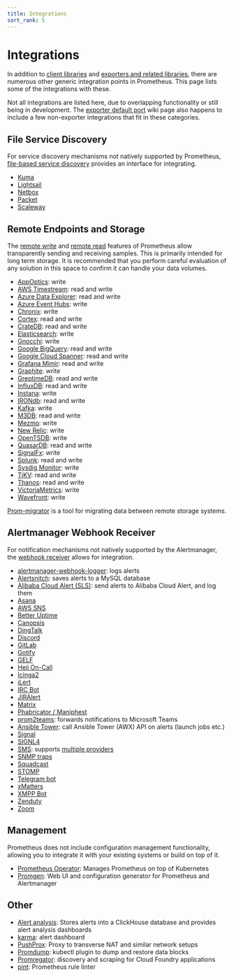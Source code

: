 ```yaml
---
title: Integrations
sort_rank: 5
---
```


# Integrations

In addition to [client libraries](/docs/instrumenting/clientlibs/) and
[exporters and related libraries](/docs/instrumenting/exporters/), there are
numerous other generic integration points in Prometheus. This page lists some
of the integrations with these.


Not all integrations are listed here, due to overlapping functionality or still
being in development. The [exporter default
port](https://github.com/prometheus/prometheus/wiki/Default-port-allocations)
wiki page also happens to include a few non-exporter integrations that fit in
these categories.

## File Service Discovery

For service discovery mechanisms not natively supported by Prometheus,
[file-based service discovery](/docs/operating/configuration/#%3Cfile_sd_config%3E) provides an interface for integrating.

 * [Kuma](https://github.com/kumahq/kuma/tree/master/app/kuma-prometheus-sd)
 * [Lightsail](https://github.com/n888/prometheus-lightsail-sd)
 * [Netbox](https://github.com/FlxPeters/netbox-prometheus-sd)
 * [Packet](https://github.com/packethost/prometheus-packet-sd)
 * [Scaleway](https://github.com/scaleway/prometheus-scw-sd)

## Remote Endpoints and Storage

The [remote write](/docs/operating/configuration/#remote_write) and [remote read](/docs/operating/configuration/#remote_read)
features of Prometheus allow transparently sending and receiving samples. This
is primarily intended for long term storage. It is recommended that you perform
careful evaluation of any solution in this space to confirm it can handle your
data volumes.

  * [AppOptics](https://github.com/solarwinds/prometheus2appoptics): write
  * [AWS Timestream](https://github.com/dpattmann/prometheus-timestream-adapter): read and write
  * [Azure Data Explorer](https://github.com/cosh/PrometheusToAdx): read and write
  * [Azure Event Hubs](https://github.com/bryanklewis/prometheus-eventhubs-adapter): write
  * [Chronix](https://github.com/ChronixDB/chronix.ingester): write
  * [Cortex](https://github.com/cortexproject/cortex): read and write
  * [CrateDB](https://github.com/crate/crate_adapter): read and write
  * [Elasticsearch](https://www.elastic.co/guide/en/beats/metricbeat/master/metricbeat-metricset-prometheus-remote_write.html): write
  * [Gnocchi](https://gnocchi.osci.io/prometheus.html): write
  * [Google BigQuery](https://github.com/KohlsTechnology/prometheus_bigquery_remote_storage_adapter): read and write
  * [Google Cloud Spanner](https://github.com/google/truestreet): read and write
  * [Grafana Mimir](https://github.com/grafana/mimir): read and write
  * [Graphite](https://github.com/prometheus/prometheus/tree/main/documentation/examples/remote_storage/remote_storage_adapter): write
  * [GreptimeDB](https://github.com/GreptimeTeam/greptimedb): read and write
  * [InfluxDB](https://docs.influxdata.com/influxdb/v1.8/supported_protocols/prometheus): read and write
  * [Instana](https://www.instana.com/docs/ecosystem/prometheus/#remote-write): write
  * [IRONdb](https://github.com/circonus-labs/irondb-prometheus-adapter): read and write
  * [Kafka](https://github.com/Telefonica/prometheus-kafka-adapter): write
  * [M3DB](https://m3db.io/docs/integrations/prometheus/): read and write
  * [Mezmo](https://docs.mezmo.com/telemetry-pipelines/prometheus-remote-write-pipeline-source): write
  * [New Relic](https://docs.newrelic.com/docs/set-or-remove-your-prometheus-remote-write-integration): write
  * [OpenTSDB](https://github.com/prometheus/prometheus/tree/main/documentation/examples/remote_storage/remote_storage_adapter): write
  * [QuasarDB](https://doc.quasardb.net/master/user-guide/integration/prometheus.html): read and write
  * [SignalFx](https://github.com/signalfx/metricproxy#prometheus): write
  * [Splunk](https://github.com/kebe7jun/ropee): read and write
  * [Sysdig Monitor](https://docs.sysdig.com/en/docs/installation/prometheus-remote-write/): write
  * [TiKV](https://github.com/bragfoo/TiPrometheus): read and write
  * [Thanos](https://github.com/thanos-io/thanos): read and write
  * [VictoriaMetrics](https://github.com/VictoriaMetrics/VictoriaMetrics): write
  * [Wavefront](https://github.com/wavefrontHQ/prometheus-storage-adapter): write

[Prom-migrator](https://github.com/timescale/promscale/tree/master/migration-tool/cmd/prom-migrator) is a tool for migrating data between remote storage systems.

## Alertmanager Webhook Receiver

For notification mechanisms not natively supported by the Alertmanager, the
[webhook receiver](/docs/alerting/configuration/#webhook_config) allows for integration.

  * [alertmanager-webhook-logger](https://github.com/tomtom-international/alertmanager-webhook-logger): logs alerts
  * [Alertsnitch](https://gitlab.com/yakshaving.art/alertsnitch): saves alerts to a MySQL database
  * [Alibaba Cloud Alert (SLS)](https://www.alibabacloud.com/help/doc-detail/212867.htm): send alerts to Alibaba Cloud Alert, and log them
  * [Asana](https://gitlab.com/lupudu/alertmanager-asana-bridge)
  * [AWS SNS](https://github.com/DataReply/alertmanager-sns-forwarder)
  * [Better Uptime](https://docs.betteruptime.com/integrations/prometheus)
  * [Canopsis](https://git.canopsis.net/canopsis-connectors/connector-prometheus2canopsis)
  * [DingTalk](https://github.com/timonwong/prometheus-webhook-dingtalk)
  * [Discord](https://github.com/benjojo/alertmanager-discord)
  * [GitLab](https://docs.gitlab.com/ee/operations/metrics/alerts.html#external-prometheus-instances)
  * [Gotify](https://github.com/DRuggeri/alertmanager_gotify_bridge)
  * [GELF](https://github.com/b-com-software-basis/alertmanager2gelf)
  * [Heii On-Call](https://heiioncall.com/guides/prometheus-integration)
  * [Icinga2](https://github.com/vshn/signalilo)
  * [iLert](https://docs.ilert.com/integrations/prometheus)
  * [IRC Bot](https://github.com/multimfi/bot)
  * [JIRAlert](https://github.com/free/jiralert)
  * [Matrix](https://github.com/matrix-org/go-neb)
  * [Phabricator / Maniphest](https://github.com/knyar/phalerts)
  * [prom2teams](https://github.com/idealista/prom2teams): forwards notifications to Microsoft Teams
  * [Ansible Tower](https://github.com/pja237/prom2tower): call Ansible Tower (AWX) API on alerts (launch jobs etc.)
  * [Signal](https://github.com/dgl/alertmanager-webhook-signald)
  * [SIGNL4](https://www.signl4.com/blog/portfolio_item/prometheus-alertmanager-mobile-alert-notification-duty-schedule-escalation)
  * [SMS](https://github.com/messagebird/sachet): supports [multiple providers](https://github.com/messagebird/sachet/blob/master/examples/config.yaml)
  * [SNMP traps](https://github.com/maxwo/snmp_notifier)
  * [Squadcast](https://support.squadcast.com/docs/prometheus)
  * [STOMP](https://github.com/thewillyhuman/alertmanager-stomp-forwarder)
  * [Telegram bot](https://github.com/inCaller/prometheus_bot)
  * [xMatters](https://github.com/xmatters/xm-labs-prometheus)
  * [XMPP Bot](https://github.com/jelmer/prometheus-xmpp-alerts)
  * [Zenduty](https://docs.zenduty.com/docs/prometheus/)
  * [Zoom](https://github.com/Code2Life/nodess-apps/tree/master/src/zoom-alert-2.0)

## Management

Prometheus does not include configuration management functionality, allowing
you to integrate it with your existing systems or build on top of it.

  * [Prometheus Operator](https://github.com/coreos/prometheus-operator): Manages Prometheus on top of Kubernetes
  * [Promgen](https://github.com/line/promgen): Web UI and configuration generator for Prometheus and Alertmanager

## Other

  * [Alert analysis](https://github.com/m0nikasingh/am2ch): Stores alerts into a ClickHouse database and provides alert analysis dashboards
  * [karma](https://github.com/prymitive/karma): alert dashboard
  * [PushProx](https://github.com/RobustPerception/PushProx): Proxy to transverse NAT and similar network setups
  * [Promdump](https://github.com/ihcsim/promdump): kubectl plugin to dump and restore data blocks
  * [Promregator](https://github.com/promregator/promregator): discovery and scraping for Cloud Foundry applications
  * [pint](https://github.com/cloudflare/pint): Prometheus rule linter
